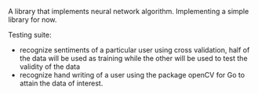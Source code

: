 A library that implements neural network algorithm. Implementing a simple library for now. 

Testing suite:

   - recognize sentiments of a particular user using cross validation, half of the data will be used as training while the other will be used to test the validity of the data   
   - recognize hand writing of a user using the package openCV for Go to attain the data of interest. 
